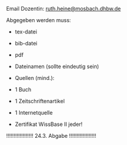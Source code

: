 Email Dozentin: ruth.heine@mosbach.dhbw.de

Abgegeben werden muss:
- tex-datei
- bib-datei
- pdf
- Dateinamen (sollte eindeutig sein)

- Quellen (mind.):
- 1 Buch
- 1 Zeitschriftenartikel
- 1 Internetquelle
- Zertifikat WissBase II jeder!

!!!!!!!!!!!!!!!!!!   24.3. Abgabe   !!!!!!!!!!!!!!!!!!
